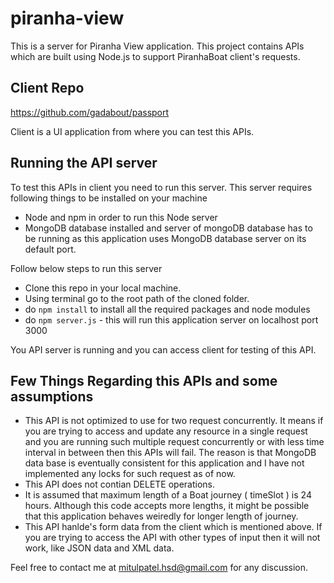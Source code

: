 # piranha-view
This is a server for Piranha View application. This project contains APIs which are built using Node.js to support PiranhaBoat client's requests.

## Client Repo
https://github.com/gadabout/passport

Client is a UI application from where you can test this APIs.

## Running the API server

To test this APIs in client you need to run this server.
This server requires following things to be installed on your machine
* Node and npm in order to run this Node server
* MongoDB database installed and server of mongoDB database has to be running as this application uses MongoDB database server on its default port.
 
Follow below steps to run this server
* Clone this repo in your local machine. 
* Using terminal go to the root path of the cloned folder.
* do `npm install` to install all the required packages and node modules
* do `npm server.js` - this will run this application server on localhost port 3000

You API server is running and you can access client for testing of this API.

## Few Things Regarding this APIs and some assumptions
* This API is not optimized to use for two request concurrently. It means if you are trying to access and update any resource in a single request and you are running such multiple request concurrently or with less time interval in between then this APIs will fail. The reason is that MongoDB data base is eventually consistent for this application and I have not implemented any locks for such request as of now.
* This API does not contian DELETE operations.
* It is assumed that maximum length of a Boat journey ( timeSlot ) is 24 hours. Although this code accepts more lengths, it might be possible that this application behaves weiredly for longer length of journey.
* This API hanlde's form data from the client which is mentioned above. If you are trying to access the API with other types of input then it will not work, like JSON data and XML data.


Feel free to contact me at mitulpatel.hsd@gmail.com for any discussion.
